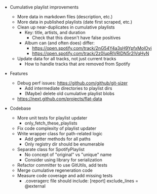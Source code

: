 - Cumulative playlist improvements
    - More data in markdown files (description, etc.)
    - More data in published playlists (date first scraped, etc.)
    - Clean up near-duplicates in cumulative playlists
        - Key: title, artists, and duration
            - Check that this doesn't have false positives
        - Album can (and often does) differ:
            - https://open.spotify.com/track/2nG54Y4a3sH9YpfxMolOyi
            - https://open.spotify.com/track/2z0IupRlVRlDN5r2IVqHyN
    - Update data for all tracks, not just current tracks
        - How to handle tracks that are removed from Spotify

- Features
    - Debug perf issues: https://github.com/github/git-sizer
        - Add intermediate directories to playlist dirs
        - (Maybe) delete old cumulative playlist blobs
    - https://next.github.com/projects/flat-data

- Codebase
    - More unit tests for playlist updater
        - only_fetch_these_playlists
    - Fix code complexity of playlist updater
    - Write wrapper class for path-related logic
        - Add getter methods for all paths
        - Only registry dir should be enumerable
    - Separate class for SpotifyPlaylist
        - No concept of "original" vs "unique" name
        - Consider using library for serialization
    - Refactor committer to use GitUtils, add tests
    - Merge cumulative regeneration code
    - Measure code coverage and add missing tests
        - .coveragerc file should include:
          [report]
          exclude_lines = @external
